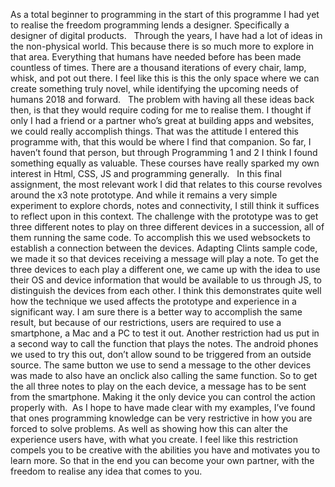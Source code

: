 As a total beginner to programming in the start of this programme I had yet to realise the freedom programming lends a designer. Specifically a designer of digital products.        Through the years, I have had a lot of ideas in the non-physical world. This because there is so much more to explore in that area. Everything that humans have needed before has been made countless of times. There are a thousand iterations of every chair, lamp, whisk, and pot out there. I feel like this is this the only space where we can create something truly novel, while identifying the upcoming needs of humans 2018 and forward.       The problem with having all these ideas back then, is that they would require coding for me to realise them. I thought if only I had a friend or a partner who’s great at building apps and websites, we could really accomplish things. That was the attitude I entered this programme with, that this would be where I find that companion. So far, I haven’t found that person, but through Programming 1 and 2 I think I found something equally as valuable. These courses have really sparked my own interest in Html, CSS, JS and programming generally.        In this final assignment, the most relevant work I did that relates to this course revolves around the x3 note prototype. And while it remains a very simple experiment to explore chords, notes and connectivity, I still think it suffices to reflect upon in this context. The challenge with the prototype was to get three different notes to play on three different devices in a succession, all of them running the same code. To accomplish this we used websockets to establish a connection between the devices. Adapting Clints sample code, we made it so that devices receiving a message will play a note.  To get the three devices to each play a different one, we came up with the idea to use their OS and device information that would be available to us through JS, to distinguish the devices from each other. I think this demonstrates quite well how the technique we used affects the prototype and experience in a significant way. I am sure there is a better way to accomplish the same result, but because of our restrictions, users are required to use a smartphone, a Mac and a PC to test it out. Another restriction had us put in a second way to call the function that plays the notes. The android phones we used to try this out, don’t allow sound to be triggered from an outside source. The same button we use to send a message to the other devices was made to also have an onclick also calling the same function. So to get the all three notes to play on the each device, a message has to be sent from the smartphone. Making it the only device you can control the action properly with.        As I hope to have made clear with my examples, I’ve found that ones programming knowledge can be very restrictive in how you are forced to solve problems. As well as showing how this can alter the experience users have, with what you create. I feel like this restriction compels you to be creative with the abilities you have and motivates you to learn more. So that in the end you can become your own partner, with the freedom to realise any idea that comes to you.
